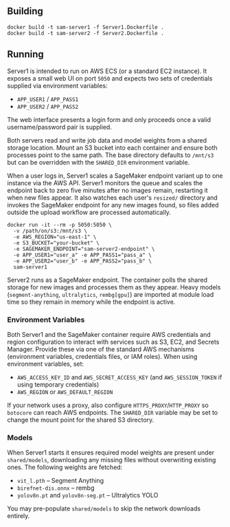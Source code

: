 ## Building

```
docker build -t sam-server1 -f Server1.Dockerfile .
docker build -t sam-server2 -f Server2.Dockerfile .
```

## Running

Server1 is intended to run on AWS ECS (or a standard EC2 instance). It exposes a
small web UI on port `5050` and expects two sets of credentials supplied via
environment variables:

* `APP_USER1` / `APP_PASS1`
* `APP_USER2` / `APP_PASS2`

The web interface presents a login form and only proceeds once a valid
username/password pair is supplied.

Both servers read and write job data and model weights from a shared storage
location. Mount an S3 bucket into each container and ensure both processes
point to the same path. The base directory defaults to `/mnt/s3` but can be
overridden with the `SHARED_DIR` environment variable.

When a user logs in, Server1 scales a SageMaker endpoint variant up to one
instance via the AWS API. Server1 monitors the queue and scales the endpoint
back to zero five minutes after no images remain, restarting it when new files
appear.
It also watches each user's `resized/` directory and invokes the SageMaker
endpoint for any new images found, so files added outside the upload workflow
are processed automatically.

```
docker run -it --rm -p 5050:5050 \
  -v /path/on/s3:/mnt/s3 \
  -e AWS_REGION="us-east-1" \
  -e S3_BUCKET="your-bucket" \
  -e SAGEMAKER_ENDPOINT="sam-server2-endpoint" \
  -e APP_USER1="user_a" -e APP_PASS1="pass_a" \
  -e APP_USER2="user_b" -e APP_PASS2="pass_b" \
  sam-server1
```

Server2 runs as a SageMaker endpoint. The container polls the shared storage for
new images and processes them as they appear. Heavy models
(`segment-anything`, `ultralytics`, `rembg[gpu]`) are imported at module load
time so they remain in memory while the endpoint is active.

### Environment Variables

Both Server1 and the SageMaker container require AWS credentials and region
configuration to interact with services such as S3, EC2, and Secrets Manager.
Provide these via one of the standard AWS mechanisms (environment variables,
credentials files, or IAM roles). When using environment variables, set:

* `AWS_ACCESS_KEY_ID` and `AWS_SECRET_ACCESS_KEY` (and `AWS_SESSION_TOKEN` if using
  temporary credentials)
* `AWS_REGION` or `AWS_DEFAULT_REGION`

If your network uses a proxy, also configure `HTTPS_PROXY`/`HTTP_PROXY` so
`botocore` can reach AWS endpoints. The `SHARED_DIR` variable may be set to change
the mount point for the shared S3 directory.

### Models

When Server1 starts it ensures required model weights are present under
`shared/models`, downloading any missing files without overwriting existing
ones. The following weights are fetched:

* `vit_l.pth` – Segment Anything
* `birefnet-dis.onnx` – rembg
* `yolov8n.pt` and `yolov8n-seg.pt` – Ultralytics YOLO

You may pre-populate `shared/models` to skip the network downloads entirely.

